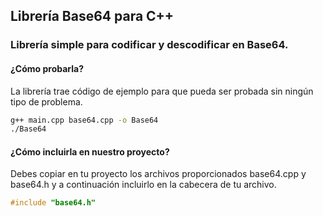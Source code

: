 ## Librería Base64 para C++
### Librería simple para codificar y descodificar en Base64.

#### ¿Cómo probarla?
La librería trae código de ejemplo para que pueda ser probada sin ningún tipo de problema.

```bash
g++ main.cpp base64.cpp -o Base64
./Base64
```

#### ¿Cómo incluirla en nuestro proyecto?
Debes copiar en tu proyecto los archivos proporcionados base64.cpp y base64.h y a continuación incluirlo en la cabecera de tu archivo.

```c++
#include "base64.h"
```

